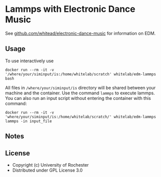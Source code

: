 Lammps with Electronic Dance Music
=====

See [github.com/whitead/electronic-dance-music](https://github.com/whitead/electronic-dance-music) for information
on EDM.

Usage
----

To use interactively use 
```
docker run --rm -it -v '/where/your/siminput/is:/home/whitelab/scratch' whitelab/edm-lammps bash
```
All files in `/where/your/siminput/is` directory will be shared between your machine and the container. Use the command `lammps` to execute lammps. You can also run an input script without entering the container with this command:
```
docker run --rm -it -v 'where/your/siminput/is:/home/whitelab/scratch/' whitelab/edm-lammps lammps -in input_file
```

Notes
----

License
-----

* Copyright (c) University of Rochester
* Distributed under GPL License 3.0
